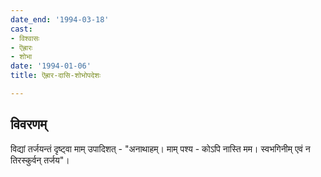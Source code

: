```yaml
---
date_end: '1994-03-18'
cast:
- विश्वासः
- ऎह्रारः
- शोभा
date: '1994-01-06'
title: ऎह्रार-दासि-शोभोपदेशः

---
```


## विवरणम्
विद्यां तर्जयन्तं दृष्ट्वा माम् उपादिशत् - "अनाथाहम्। माम् पश्य - कोऽपि नास्ति मम। स्वभगिनीम् एवं न तिरस्कुर्वन् तर्जय"।

